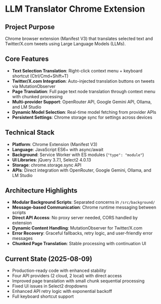 # LLM Translator Chrome Extension

## Project Purpose
Chrome browser extension (Manifest V3) that translates selected text and Twitter/X.com tweets using Large Language Models (LLMs).

## Core Features
- **Text Selection Translation**: Right-click context menu + keyboard shortcut (Ctrl/Cmd+Shift+T)
- **Twitter/X.com Integration**: Auto-injected translation buttons on tweets via MutationObserver
- **Page Translation**: Full page text node translation through context menu with chunked processing
- **Multi-provider Support**: OpenRouter API, Google Gemini API, Ollama, and LM Studio
- **Dynamic Model Selection**: Real-time model fetching from provider APIs
- **Persistent Settings**: Chrome storage sync for settings across devices

## Technical Stack
- **Platform**: Chrome Extension (Manifest V3)
- **Language**: JavaScript ES6+ with async/await
- **Background**: Service Worker with ES modules (`"type": "module"`)
- **UI Libraries**: jQuery 3.7.1, Select2 4.0.13
- **Storage**: chrome.storage.sync API
- **APIs**: Direct integration with OpenRouter, Google Gemini, Ollama, and LM Studio

## Architecture Highlights
- **Modular Background Scripts**: Separated concerns in `/src/background/`
- **Message-based Communication**: Chrome runtime messaging between scripts
- **Direct API Access**: No proxy server needed, CORS handled by extension
- **Dynamic Content Handling**: MutationObserver for Twitter/X.com
- **Error Recovery**: Graceful fallbacks, retry logic, and user-friendly error messages
- **Chunked Page Translation**: Stable processing with continuation UI

## Current State (2025-08-09)
- Production-ready code with enhanced stability
- Four API providers (2 cloud, 2 local) with direct access
- Improved page translation with small chunk sequential processing
- Fixed UI issues in Select2 dropdowns
- Enhanced API retry logic with exponential backoff
- Full keyboard shortcut support